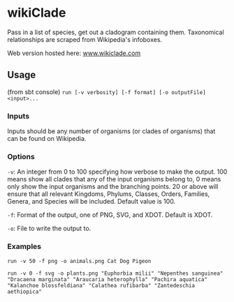 # wikiClade

Pass in a list of species, get out a cladogram containing them.
Taxonomical relationships are scraped from Wikipedia's infoboxes.

Web version hosted here: www.wikiclade.com

## Usage

(from sbt console) `run [-v verbosity] [-f format] [-o outputFile] <input>...`

### Inputs

Inputs should be any number of organisms (or clades of organisms) that can be found on Wikipedia.

### Options

`-v`: An integer from 0 to 100 specifying how verbose to make the output. 100 means show all clades that any of the input organisms belong to, 0 means only show the input organisms and the branching points. 20 or above will ensure that all relevant Kingdoms, Phylums, Classes, Orders, Families, Genera, and Species will be included. Default value is 100.

`-f`: Format of the output, one of PNG, SVG, and XDOT. Default is XDOT.

`-o`: File to write the output to.

### Examples

`run -v 50 -f png -o animals.png Cat Dog Pigeon`

`run -v 0 -f svg -o plants.png "Euphorbia milii" "Nepenthes sanguinea" "Dracaena marginata" "Araucaria heterophylla" "Pachira aquatica" "Kalanchoe blossfeldiana" "Calathea rufibarba" "Zantedeschia aethiopica"`
